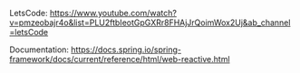 LetsCode:
https://www.youtube.com/watch?v=pmzeobajr4o&list=PLU2ftbIeotGpGXRr8FHAjJrQoimWox2Uj&ab_channel=letsCode

Documentation:
https://docs.spring.io/spring-framework/docs/current/reference/html/web-reactive.html